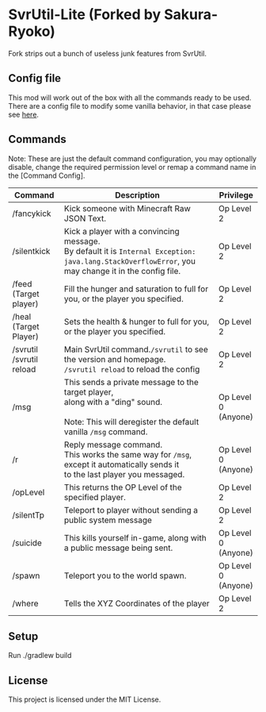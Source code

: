 # SvrUtil-Lite (Forked by Sakura-Ryoko)
Fork strips out a bunch of useless junk features from SvrUtil.

## Config file
This mod will work out of the box with all the commands ready to be used.  
There are a config file to modify some vanilla behavior, in that case please see [here](CONFIG.md).

## Commands
Note: These are just the default command configuration, you may optionally disable, change the required permission level or remap a command name in the [Command Config].  

| Command                                                                                     | Description                                                                                                                                                                                                                                                                                                                                                                                                                                                                                                                                                                                                              | Privilege              |
|---------------------------------------------------------------------------------------------|--------------------------------------------------------------------------------------------------------------------------------------------------------------------------------------------------------------------------------------------------------------------------------------------------------------------------------------------------------------------------------------------------------------------------------------------------------------------------------------------------------------------------------------------------------------------------------------------------------------------------|------------------------|
| /fancykick <Minecraft Text>                                                                 | Kick someone with Minecraft Raw JSON Text.                                                                                                                                                                                                                                                                                                                                                                                                                                                                                                                                                                               | Op Level 2             |
| /silentkick <Player>                                                                        | Kick a player with a convincing message.<br>By default it is `Internal Exception: java.lang.StackOverflowError`, you may change it in the config file.                                                                                                                                                                                                                                                                                                                                                                                                                                                                   | Op Level 2             |
| /feed (Target player)                                                                       | Fill the hunger and saturation to full for you, or the player you specified.                                                                                                                                                                                                                                                                                                                                                                                                                                                                                                                                             | Op Level 2             |
| /heal (Target Player)                                                                       | Sets the health & hunger to full for you,<br>or the player you specified.                                                                                                                                                                                                                                                                                                                                                                                                                                                                                                                                                | Op Level 2             |
| /svrutil<br>/svrutil reload                                                                 | Main SvrUtil command.`/svrutil` to see the version and homepage.<br>`/svrutil reload` to reload the config                                                                                                                                                                                                                                                                                                                                                                                                                                                                                                               | Op Level 2             |
| /msg <Target Player> <Message>                                                              | This sends a private message to the target player,<br>along with a "ding" sound.<br><br>Note: This will deregister the default vanilla `/msg` command.                                                                                                                                                                                                                                                                                                                                                                                                                                                                   | Op Level 0<br>(Anyone) |
| /r <Message>                                                                                | Reply message command.<br>This works the same way for `/msg`, except it automatically sends it<br>to the last player you messaged.                                                                                                                                                                                                                                                                                                                                                                                                                                                                                       | Op Level 0<br>(Anyone) |
| /opLevel <Player>                                                                           | This returns the OP Level of the specified player.                                                                                                                                                                                                                                                                                                                                                                                                                                                                                                                                                                       | Op Level 2             |
| /silentTp <Player>                                                                          | Teleport to player without sending a public system message                                                                                                                                                                                                                                                                                                                                                                                                                                                                                                                                                               | Op Level 2             |
| /suicide                                                                                    | This kills yourself in-game, along with a public message being sent.                                                                                                                                                                                                                                                                                                                                                                                                                                                                                                                                                     | Op Level 0<br>(Anyone) |
| /spawn                                                                                      | Teleport you to the world spawn.                                                                                                                                                                                                                                                                                                                                                                                                                                                                                                                                                                                         | Op Level 0<br>(Anyone) |
| /where <Target Player>                                                                      | Tells the XYZ Coordinates of the player                                                                                                                                                                                                                                                                                                                                                                                                                                                                                                                                                                                  | Op Level 2             |

## Setup
Run ./gradlew build

## License
This project is licensed under the MIT License.
